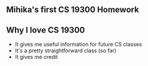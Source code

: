 ## Mihika's first CS 19300 Homework

## Why I love CS 19300
- It gives me useful information for future CS classes
- It's a pretty straightforward class (so far)
- It gives me credit 

